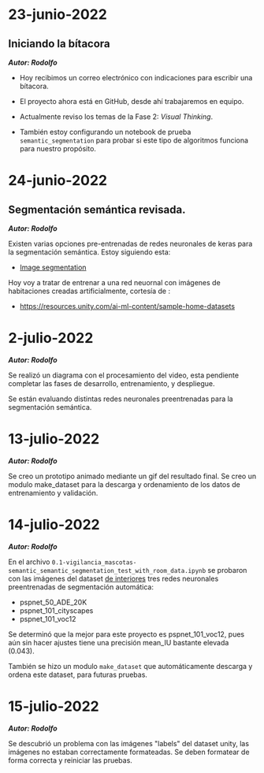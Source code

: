 # 23-junio-2022

## Iniciando la bítacora

***Autor: Rodolfo***

- Hoy recibimos un correo electrónico con indicaciones para escribir una bítacora.

- El proyecto ahora está en GitHub, desde ahí trabajaremos en equipo.

- Actualmente reviso los temas de la Fase 2: _Visual Thinking_.
- También estoy configurando un notebook de prueba `semantic_segmentation` para probar si este tipo de algoritmos funciona para nuestro propósito.


# 24-junio-2022

## Segmentación semántica revisada.

***Autor: Rodolfo***

Existen varias opciones pre-entrenadas de redes neuronales de keras para la segmentación semántica. Estoy siguiendo esta:

- [Image segmentation](https://github.com/divamgupta/image-segmentation-keras)

Hoy voy a tratar de entrenar a una red neuornal con imágenes de habitaciones creadas artificialmente, cortesía de :

- <https://resources.unity.com/ai-ml-content/sample-home-datasets>


# 2-julio-2022
***Autor: Rodolfo***

Se realizó un diagrama con el procesamiento del video, esta pendiente completar las fases de desarrollo, entrenamiento, y despliegue.

Se están evaluando distintas redes neuronales preentrenadas para la segmentación semántica.

# 13-julio-2022
***Autor: Rodolfo***

Se creo un prototipo animado mediante un gif del resultado final.
Se creo un modulo make_dataset para la descarga y ordenamiento de los datos de entrenamiento y validación.


# 14-julio-2022
***Autor: Rodolfo***

En el archivo `0.1-vigilancia_mascotas-semantic_semantic_segmentation_test_with_room_data.ipynb` se probaron con las imágenes del dataset [de interiores](https://resources.unity.com/ai-ml-content/sample-home-datasets) tres redes neuronales preentrenadas de segmentación automática:

- pspnet_50_ADE_20K
- pspnet_101_cityscapes
- pspnet_101_voc12

Se determinó que la mejor para este proyecto es pspnet_101_voc12, pues aún sin hacer ajustes tiene una precisión mean_IU bastante elevada (0.043). 

También se hizo un modulo `make_dataset` que automáticamente descarga y ordena este dataset, para futuras pruebas.

# 15-julio-2022
***Autor: Rodolfo***

Se descubrió un problema con las imágenes "labels" del dataset unity, las imágenes no estaban correctamente formateadas. Se deben formatear de forma correcta y reiniciar las pruebas.













